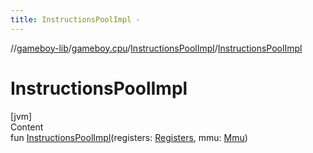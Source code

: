 ```yaml
---
title: InstructionsPoolImpl -
---
```

//[gameboy-lib](../../index.md)/[gameboy.cpu](../index.md)/[InstructionsPoolImpl](index.md)/[InstructionsPoolImpl](-instructions-pool-impl.md)



# InstructionsPoolImpl  
[jvm]  
Content  
fun [InstructionsPoolImpl](-instructions-pool-impl.md)(registers: [Registers](../-registers/index.md), mmu: [Mmu](../../gameboy.memory/-mmu/index.md))  



